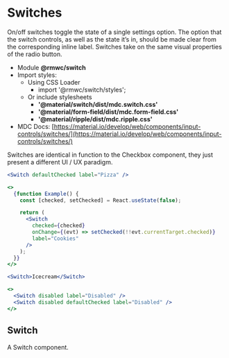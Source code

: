 # Switches

On/off switches toggle the state of a single settings option. The option that the switch controls, as well as the state it’s in, should be made clear from the corresponding inline label. Switches take on the same visual properties of the radio button.

- Module **@rmwc/switch**
- Import styles:
  - Using CSS Loader
    - import '@rmwc/switch/styles';
  - Or include stylesheets
    - **'@material/switch/dist/mdc.switch.css'**
    - **'@material/form-field/dist/mdc.form-field.css'**
    - **'@material/ripple/dist/mdc.ripple.css'**
- MDC Docs: [https://material.io/develop/web/components/input-controls/switches/](https://material.io/develop/web/components/input-controls/switches/)

Switches are identical in function to the Checkbox component, they just present a different UI / UX paradigm.

```jsx
<Switch defaultChecked label="Pizza" />
```

```jsx
<>
  {function Example() {
    const [checked, setChecked] = React.useState(false);

    return (
      <Switch
        checked={checked}
        onChange={(evt) => setChecked(!!evt.currentTarget.checked)}
        label="Cookies"
      />
    );
  }}
</>
```

```jsx
<Switch>Icecream</Switch>
```

```jsx
<>
  <Switch disabled label="Disabled" />
  <Switch disabled defaultChecked label="Disabled" />
</>
```

## Switch
A Switch component.



